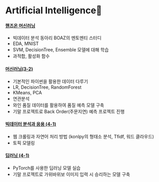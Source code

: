 
# Artificial Intelligence🤖

#### [핸즈온 머신러닝](https://github.com/HayeonKang01/ML/tree/HandsOnML)
  - 빅데이터 분석 동아리 BOAZ의 멘토멘티 스터디
  - EDA, MNIST
  - SVM, DecisionTree, Ensemble 모델에 대해 학습
  - 과적합, 활성화 함수
#### [머신러닝(3-2)](https://github.com/HayeonKang01/ML/tree/머신러닝(3-2))
  - 기본적인 파이썬을 활용한 데이터 다루기
  - LR, DecisionTree, RandomForest
  - KMeans, PCA
  - 연관분석
  - 와인 품질 데이터를 활용하여 품질 예측 모델 구축
  - 기말 프로젝트로 Back Order(주문지연) 예측 프로젝트 진행
#### [빅데이터 분석과 응용 (4-1)](https://github.com/HayeonKang01/ML/tree/빅데이터-분석과-응용-(4-1))
  - 웹 크롤링과 자연어 처리 방법 (konlpy의 형태소 분석, Tfidf, 워드 클라우드)
  - 토픽 모델링
#### [딥러닝 (4-1)](https://github.com/HayeonKang01/AI/tree/%EB%94%A5%EB%9F%AC%EB%8B%9D-(4-1))
  - PyTorch를 사용한 딥러닝 모델 실습
  - 기말 프로젝트로 가위바위보 이미지 입력 시 승리하는 모델 구축
